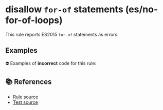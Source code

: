 # disallow `for-of` statements (es/no-for-of-loops)

This rule reports ES2015 `for-of` statements as errors.

## Examples

⛔ Examples of **incorrect** code for this rule:

<eslint-playground type="bad" code="/*eslint es/no-for-of-loops: error */
for (var a of b) {}
for (let a of b) {}
for (a of b) {}
" />

## 📚 References

- [Rule source](https://github.com/mysticatea/eslint-plugin-es/blob/v1.4.0/lib/rules/no-for-of-loops.js)
- [Test source](https://github.com/mysticatea/eslint-plugin-es/blob/v1.4.0/tests/lib/rules/no-for-of-loops.js)
